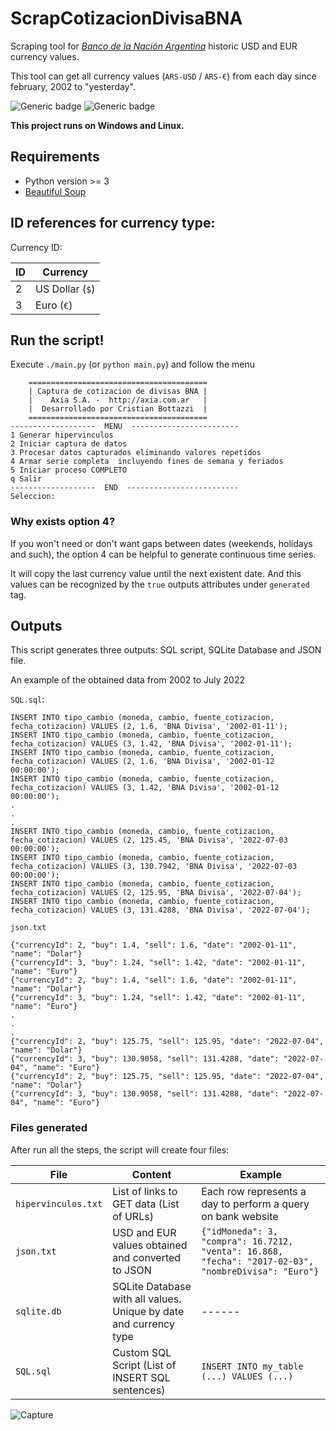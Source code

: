 # ScrapCotizacionDivisaBNA
Scraping tool for [*Banco de la Nación Argentina*](www.bna.com.ar) historic USD and EUR currency values.

This tool can get all currency values (`ARS-USD` / `ARS-€`) from each day since february, 2002 to "yesterday".

![Generic badge](https://img.shields.io/badge/made%20with-Python-blue.svg) ![Generic badge](https://img.shields.io/badge/status-PROD-green.svg)


**This project runs on Windows and Linux.**


## Requirements

- Python version >= 3
- [Beautiful Soup]

## ID references for currency type:

Currency ID:

| ID | Currency |
| ------ | ------ |
| 2 | US Dollar (`$`) |
| 3 | Euro (`€`) |

## Run the script!

Execute `./main.py` (or `python main.py`) and follow the menu

```
    ========================================
    | Captura de cotizacion de divisas BNA |
    |    Axia S.A. -  http://axia.com.ar   |
    |  Desarrollado por Cristian Bottazzi  |
    ========================================
-------------------  MENU  ------------------------
1 Generar hipervinculos
2 Iniciar captura de datos
3 Procesar datos capturados eliminando valores repetidos
4 Armar serie completa  incluyendo fines de semana y feriados
5 Iniciar proceso COMPLETO 
q Salir
-------------------  END  -------------------------
Seleccion:

```

### Why exists option 4?

If you won't need or don't want gaps between dates (weekends, holidays and such), the option 4 can be helpful to generate continuous time series.

It will copy the last currency value until the next existent date. And this values can be recognized by the `true` outputs attributes under `generated` tag.

## Outputs

This script generates three outputs: SQL script, SQLite Database and JSON file.

An example of the obtained data from 2002 to July 2022

`SQL.sql`:
```
INSERT INTO tipo_cambio (moneda, cambio, fuente_cotizacion, fecha_cotizacion) VALUES (2, 1.6, 'BNA Divisa', '2002-01-11');
INSERT INTO tipo_cambio (moneda, cambio, fuente_cotizacion, fecha_cotizacion) VALUES (3, 1.42, 'BNA Divisa', '2002-01-11');
INSERT INTO tipo_cambio (moneda, cambio, fuente_cotizacion, fecha_cotizacion) VALUES (2, 1.6, 'BNA Divisa', '2002-01-12 00:00:00');
INSERT INTO tipo_cambio (moneda, cambio, fuente_cotizacion, fecha_cotizacion) VALUES (3, 1.42, 'BNA Divisa', '2002-01-12 00:00:00');
.
.
.
INSERT INTO tipo_cambio (moneda, cambio, fuente_cotizacion, fecha_cotizacion) VALUES (2, 125.45, 'BNA Divisa', '2022-07-03 00:00:00');
INSERT INTO tipo_cambio (moneda, cambio, fuente_cotizacion, fecha_cotizacion) VALUES (3, 130.7942, 'BNA Divisa', '2022-07-03 00:00:00');
INSERT INTO tipo_cambio (moneda, cambio, fuente_cotizacion, fecha_cotizacion) VALUES (2, 125.95, 'BNA Divisa', '2022-07-04');
INSERT INTO tipo_cambio (moneda, cambio, fuente_cotizacion, fecha_cotizacion) VALUES (3, 131.4288, 'BNA Divisa', '2022-07-04');

```

`json.txt`
```
{"currencyId": 2, "buy": 1.4, "sell": 1.6, "date": "2002-01-11", "name": "Dolar"}
{"currencyId": 3, "buy": 1.24, "sell": 1.42, "date": "2002-01-11", "name": "Euro"}
{"currencyId": 2, "buy": 1.4, "sell": 1.6, "date": "2002-01-11", "name": "Dolar"}
{"currencyId": 3, "buy": 1.24, "sell": 1.42, "date": "2002-01-11", "name": "Euro"}
.
.
.
{"currencyId": 2, "buy": 125.75, "sell": 125.95, "date": "2022-07-04", "name": "Dolar"}
{"currencyId": 3, "buy": 130.9058, "sell": 131.4288, "date": "2022-07-04", "name": "Euro"}
{"currencyId": 2, "buy": 125.75, "sell": 125.95, "date": "2022-07-04", "name": "Dolar"}
{"currencyId": 3, "buy": 130.9058, "sell": 131.4288, "date": "2022-07-04", "name": "Euro"}
```

### Files generated

After run all the steps, the script will create four files:

| File | Content | Example |
| ------ | ------ | ------ |
| `hipervinculos.txt` | List of links to GET data (List of URLs) | Each row represents a day to perform a query on bank website |
| `json.txt` | USD and EUR values obtained and converted to JSON | `{"idMoneda": 3, "compra": 16.7212, "venta": 16.868, "fecha": "2017-02-03", "nombreDivisa": "Euro"}` |
| `sqlite.db` | SQLite Database with all values. Unique by date and currency type | ------ |
| `SQL.sql` | Custom SQL Script (List of INSERT SQL sentences)| `INSERT INTO my_table (...) VALUES (...)` |


![Capture](https://github.com/Axia-SA/ScrappingBNA/blob/master/serie.PNG)


[//]: #
   [Beautiful Soup]: <https://www.crummy.com/software/BeautifulSoup/bs4/doc/>
